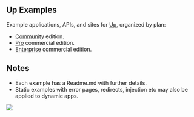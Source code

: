 
## Up Examples

Example applications, APIs, and sites for [Up](https://github.com/apex/up), organized by plan:

- [Community](community) edition.
- [Pro](pro) commercial edition.
- [Enterprise](enterprise) commercial edition.

## Notes

- Each example has a Readme.md with further details.
- Static examples with error pages, redirects, injection etc may also be applied to dynamic apps.

<a href="https://apex.sh"><img src="http://tjholowaychuk.com:6000/svg/sponsor"></a>
